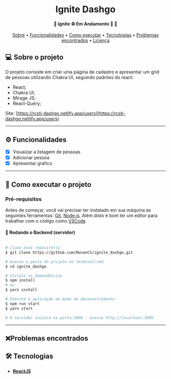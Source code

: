 <h1 align="center">
  Ignite Dashgo
</h1>

<h4 align="center">
	🚧  Ignite ♻️ Em Andamento 🚀 🚧
</h4>

<p align="center">
 <a href="#-sobre-o-projeto">Sobre</a> •
 <a href="#-funcionalidades">Funcionalidades</a> •
 <a href="#-como-executar-o-projeto">Como executar</a> •
 <a href="#-tecnologias">Tecnologias</a> •
 <a href="#-problemas-encontrados">Problemas encontrados</a> •
 <a href="#user-content--licença">Licença</a>
</p>

## 💻 Sobre o projeto

O projeto consiste em criar uma página de cadastro e apresentar um grid de pessoas utilizando Chakra UI, seguindo padrões do react:
- React;
- Chakra UI;
- Mirage JS;
- React-Query;

Site: [https://rcsti-dashgo.netlify.app/users](https://rcsti-dashgo.netlify.app/users)


---

## ⚙️ Funcionalidades
- [X] Visuaizar a listagem de pessoas
- [X] Adicionar pessoa
- [X] Apresentar gráfico 
---

## 🚀 Como executar o projeto

### Pré-requisitos

Antes de começar, você vai precisar ter instalado em sua máquina as seguintes ferramentas:
[Git](https://git-scm.com), [Node.js](https://nodejs.org/en/).
Além disto é bom ter um editor para trabalhar com o código como [VSCode](https://code.visualstudio.com/)


#### 🎲 Rodando o Backend (servidor)

```bash

# Clone este repositório
$ git clone https://github.com/RenanCS/ignite_dashgo.git

# Acesse a pasta do projeto no terminal/cmd
$ cd ignite_dashgo

# Instale as dependências
$ npm install
# ou
$ yarn install

# Execute a aplicação em modo de desenvolvimento
$ npm run start
$ yarn start

# O servidor inciará na porta:3000 - acesse http://localhost:3000


```
---

## ❌Problemas encontrados



## 🛠 Tecnologias

- **[ReactJS](https://pt-br.reactjs.org/)**

